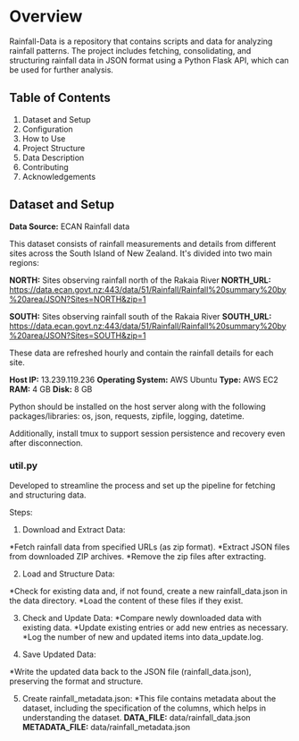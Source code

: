 # Overview
Rainfall-Data is a repository that contains scripts and data for analyzing rainfall patterns. The project includes fetching, consolidating, and structuring rainfall data in JSON format using a Python Flask API, which can be used for further analysis.

## Table of Contents
1.	Dataset and Setup
2.	Configuration
3.	How to Use
4.	Project Structure
5.	Data Description
6.	Contributing
7.	Acknowledgements

## Dataset and Setup

**Data Source:** ECAN Rainfall data

This dataset consists of rainfall measurements and details from different sites across the South Island of New Zealand. It's divided into two main regions:

**NORTH:** Sites observing rainfall north of the Rakaia River
**NORTH_URL:** https://data.ecan.govt.nz:443/data/51/Rainfall/Rainfall%20summary%20by%20area/JSON?Sites=NORTH&zip=1

**SOUTH:** Sites observing rainfall south of the Rakaia River
**SOUTH_URL:** https://data.ecan.govt.nz:443/data/51/Rainfall/Rainfall%20summary%20by%20area/JSON?Sites=SOUTH&zip=1

These data are refreshed hourly and contain the rainfall details for each site.

**Host IP:** 13.239.119.236
**Operating System:** AWS Ubuntu
**Type:** AWS EC2
**RAM:** 4 GB
**Disk:** 8 GB

Python should be installed on the host server along with the following packages/libraries: os, json, requests, zipfile, logging, datetime.

Additionally, install tmux to support session persistence and recovery even after disconnection.

### util.py
Developed to streamline the process and set up the pipeline for fetching and structuring data.

Steps:

1.	Download and Extract Data:

*Fetch rainfall data from specified URLs (as zip format).
*Extract JSON files from downloaded ZIP archives.
*Remove the zip files after extracting.

2.	Load and Structure Data:

*Check for existing data and, if not found, create a new rainfall_data.json in the data directory.
*Load the content of these files if they exist.

3.	Check and Update Data:
*Compare newly downloaded data with existing data.
*Update existing entries or add new entries as necessary.
*Log the number of new and updated items into data_update.log.

4.	Save Updated Data:

*Write the updated data back to the JSON file (rainfall_data.json), preserving the format and structure.

5.	Create rainfall_metadata.json:
*This file contains metadata about the dataset, including the specification of the columns, which helps in understanding the dataset.
**DATA_FILE:** data/rainfall_data.json
**METADATA_FILE:** data/rainfall_metadata.json







